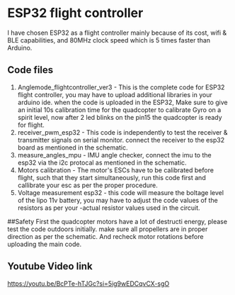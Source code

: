 # ESP32 flight controller
I have chosen ESP32 as a flight controller mainly because of its cost, wifi & BLE capabilities, and 80MHz clock speed which is 5 times faster than Arduino. 

## Code files
1. Anglemode_flightcontroller_ver3 -  This is the complete code for ESP32 flight controller, you may have to upload additional libraries in your arduino ide. when the code is uploaded in the ESP32, Make sure to give an initial 10s calibration time for the quadcopter to calibrate Gyro on a spirit level, now after 2 led blinks on the pin15 the quadcopter is ready for flight.
2. receiver_pwm_esp32 - This code is independently to test the receiver & transmitter signals on serial monitor. connect the receiver to the esp32 board as mentioned in the schematic.
3. measure_angles_mpu - IMU angle checker, connect the imu to the esp32 via the i2c protocal as mentioned in the schematic.
4. Motors calibration - The motor's ESCs have to be calibrated before flight, such that they start simultaneously, run this code first and callibrate your esc as per the proper procedure.
5. Voltage measurement esp32 - this code will measure the boltage level of the lipo 11v battery, you may have to adjust the code values of the resistors as per your -actual resistor values used in the circuit.

##Safety First
the quadcopter motors have a lot of destructi energy, please test the code outdoors initially. make sure all propellers are in proper direction as per the schematic. And recheck motor rotations before uploading the main code.

## Youtube Video link
https://youtu.be/BcPTe-hTJGc?si=5ig9wEDCqvCX-sgO
